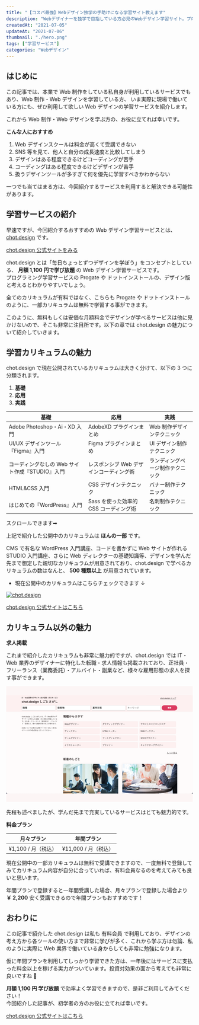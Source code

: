 ```yaml
---
title: "【コスパ最強】Webデザイン独学の手助けになる学習サイト教えます"
description: "Webデザイナーを独学で目指している方必見のWebデザイン学習サイト。プログラミングが学べる Progate や ドットインストール のデザイン版ともいえる魅力的なサービス、chot.design を紹介します。Web制作・Webデザイン・Webディレクターを独学で勉強する方は、それらの知識が学べる講座が沢山あるのでおすすめです。"
createdAt: "2021-07-05"
updateAt: "2021-07-06"
thumbnail: "./hero.png"
tags: ["学習サービス"]
categories: "Webデザイン"
---
```


## はじめに

この記事では、本業で Web 制作をしている私自身が利用しているサービスでもあり、Web 制作・Web デザインを学習している方、 いま実際に現場で働いている方にも、ぜひ利用して欲しい Web デザインの学習サービスを紹介します。

これから Web 制作・Web デザインを学ぶ方の、お役に立てれば幸いです。

**こんな人におすすめ**

1. Web デザインスクールは料金が高くて受講できない
1. SNS 等を見て、他人と自分の成長速度と比較してしまう
1. デザインはある程度できるけどコーディングが苦手
1. コーディングはある程度できるけどデザインが苦手
1. 扱うデザインツールが多すぎて何を優先に学習すべきかわからない

一つでも当てはまる方は、今回紹介するサービスを利用すると解決できる可能性があります。

## 学習サービスの紹介

早速ですが、今回紹介するおすすめの Web デザイン学習サービスとは、<a href="//af.moshimo.com/af/c/click?a_id=2709936&p_id=3354&pc_id=7970&pl_id=47616&url=https%3A%2F%2Fchot.design%2Fplus%2F%3Frd_code%3D%7B%7BCODE%7D%7D" alt="chot.design" rel="nofollow" referrerpolicy="no-referrer-when-downgrade">chot.design</a> です。

<p class="text-center"><a class="chot-design" href="//af.moshimo.com/af/c/click?a_id=2709936&p_id=3354&pc_id=7970&pl_id=47616&url=https%3A%2F%2Fchot.design%2Fplus%2F%3Frd_code%3D%7B%7BCODE%7D%7D" alt="chot.design" rel="nofollow" referrerpolicy="no-referrer-when-downgrade">chot.design 公式サイトをみる</a></p>

chot.design とは「毎日ちょっとずつデザインを学ぼう」をコンセプトとしている、 **月額 1,100 円で学び放題** の Web デザイン学習サービスです。  
プログラミング学習サービスの Progate や ドットインストールの、デザイン版と考えるとわかりやすいでしょう。

全てのカリキュラムが有料ではなく、こちらも Progate や ドットインストールのように、一部カリキュラムは無料で学習する事ができます。

このように、無料もしくは安価な月額料金でデザインが学べるサービスは他に見かけないので、そこも非常に注目所です。以下の章では chot.design の魅力について紹介していきます。

## 学習カリキュラムの魅力

chot.design で現在公開されているカリキュラムは大きく分けて、以下の 3 つに分類されます。

1. **基礎**
1. **応用**
1. **実践**

| **基礎**                                        | **応用**                                | **実践**                         |
| ----------------------------------------------- | --------------------------------------- | -------------------------------- |
| Adobe Photoshop・Ai・XD 入門                    | AdobeXD プラグインまとめ                | Web 制作デザインテクニック       |
| UI/UX デザインツール『Figma』入門               | Figma プラグインまとめ                  | UI デザイン制作テクニック        |
| コーディングなしの Web サイト作成『STUDIO』入門 | レスポンシブ Web デザインコーディング術 | ランディングページ制作テクニック |
| HTML&CSS 入門                                   | CSS デザインテクニック                  | バナー制作テクニック             |
| はじめての『WordPress』入門                     | Sass を使った効率的 CSS コーディング術  | 名刺制作テクニック               |

<p class="text-sm text-gray-600 text-center">スクロールできます➡︎</p>

上記で紹介した公開中のカリキュラムは **ほんの一部** です。

CMS で有名な WordPress 入門講座、コードを書かずに Web サイトが作れる STUDIO 入門講座、さらに Web ディレクターの基礎知識等、デザインを学んだ先まで想定した親切なカリキュラムが用意されており、chot.design で学べるカリキュラムの数はなんと、 **500 種類以上** が用意されています。

- 現在公開中のカリキュラムはこちらチェックできます ↓

<!-- af img -->

<a href="//af.moshimo.com/af/c/click?a_id=2709936&p_id=3354&pc_id=7970&pl_id=47670&url=https%3A%2F%2Fchot.design%2Fplus%2F%3Frd_code%3D%7B%7BCODE%7D%7D" rel="nofollow" referrerpolicy="no-referrer-when-downgrade"><img src="https://image.moshimo.com/af-img/2742/000000047670.jpg" class="mx-auto hover:opacity-80" style="border:none;" alt="chot.design"></a>

<!-- /af img -->

<p class="text-center"><a class="chot-design" href="//af.moshimo.com/af/c/click?a_id=2709936&p_id=3354&pc_id=7970&pl_id=47616&url=https%3A%2F%2Fchot.design%2Fplus%2F%3Frd_code%3D%7B%7BCODE%7D%7D" alt="chot.design" rel="nofollow" referrerpolicy="no-referrer-when-downgrade">chot.design 公式サイトはこちら</a></p>

## カリキュラム以外の魅力

**求人掲載**

これまで紹介したカリキュラムも非常に魅力的ですが、chot.design では IT・Web 業界のデザイナーに特化した転職・求人情報も掲載されており、正社員・フリーランス（業務委託）・アルバイト・副業など、様々な雇用形態の求人を探す事ができます。

![](./chot-design-01.png)

先程も述べましたが、学んだ先まで充実しているサービスはとても魅力的です。

**料金プラン**

|   **月々プラン**    |    **年間プラン**    |
| :-----------------: | :------------------: |
| ¥1,100 / 月（税込） | ¥11,000 / 月（税込） |

現在公開中の一部カリキュラムは無料で受講できますので、一度無料で登録してみてカリキュラム内容が自分に合っていれば、有料会員なるのを考えてみても良いと思います。

年間プランで登録すると一年間受講した場合、月々プランで登録した場合より **￥ 2,200** 安く受講できるので年間プランもおすすめです！

## おわりに

この記事で紹介した chot.design は私も 有料会員 で利用しており、デザインの考え方から各ツールの使い方まで非常に学びが多く、これから学ぶ方は勿論、私のように実際に Web 業界で働いている身からしても非常に勉強になります。

仮に年間プランを利用してしっかり学習できた方は、一年後にはサービスに支払った料金以上を稼げる実力がついています。投資対効果の面から考えても非常に良いですね 💭

**月額 1,100 円 学び放題** で効率よく学習できますので、是非ご利用してみてください！  
今回紹介した記事が、初学者の方のお役に立てれば幸いです。

<p class="text-center"><a class="chot-design" href="//af.moshimo.com/af/c/click?a_id=2709936&p_id=3354&pc_id=7970&pl_id=47616&url=https%3A%2F%2Fchot.design%2Fplus%2F%3Frd_code%3D%7B%7BCODE%7D%7D" alt="chot.design" rel="nofollow" referrerpolicy="no-referrer-when-downgrade">chot.design 公式サイトはこちら</a></p>
